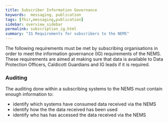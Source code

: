 ```yaml
---
title: Subscriber Information Governance
keywords:  messaging, publication
tags: [fhir,messaging,publication]
sidebar: overview_sidebar
permalink: subscription_ig.html
summary: "IG Requirements for subscribers to the NEMS"
---
```


The following requirements must be met by subscribing organisations in order to meet the information governance (IG) requirements of the NEMS. These requirements are aimed at making sure that data is available to Data Protection Officers, Caldicott Guardians and IG leads if it is required.

### Auditing

The auditing done within a subscribing systems to the NEMS must contain enough information to:

- identify which systems have consumed data received via the NEMS
- identify how the the data received has been used
- identify who has has accessed the data received via the NEMS


